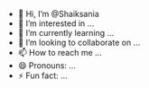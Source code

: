 - 👋 Hi, I’m @Shaiksania
- 👀 I’m interested in ...
- 🌱 I’m currently learning ...
- 💞️ I’m looking to collaborate on ...
- 📫 How to reach me ...
- 😄 Pronouns: ...
- ⚡ Fun fact: ...

<!---
Shaiksania/Shaiksania is a ✨ special ✨ repository because its `README.md` (this file) appears on your GitHub profile.
You can click the Preview link to take a look at your changes.
--->
